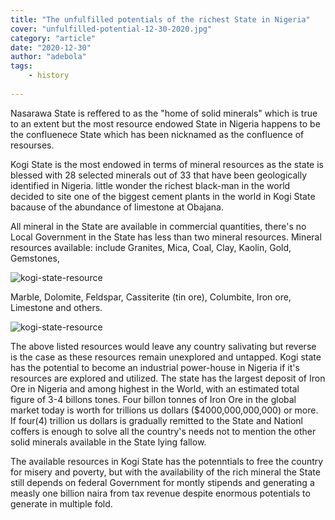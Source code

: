 ```yaml
---
title: "The unfulfilled potentials of the richest State in Nigeria"
cover: "unfulfilled-potential-12-30-2020.jpg"
category: "article"
date: "2020-12-30"
author: "adebola"
tags:
    - history
    
---
```


Nasarawa State is reffered to as the "home of solid minerals" which is true to an extent but the most resource endowed State in Nigeria happens to be the confluenece State which has been nicknamed as the confluence of resourses.

Kogi State is the most endowed in terms of mineral resources as the state is blessed with 28 selected minerals out of 33 that have been geologically identified in Nigeria.
little wonder the richest black-man in the world decided to site one of the biggest cement plants in the world in Kogi State bacause of the abundance of limestone at Obajana. 

All mineral in the State are available in commercial quantities, there's no Local Government in the State has less than two mineral resources. 
Mineral resources available: include Granites, Mica, Coal, Clay, Kaolin, Gold,  Gemstones,

![kogi-state-resource](https://imgur.com/BLdisZB.jpg)

Marble, Dolomite, Feldspar, Cassiterite (tin ore), Columbite,  Iron ore, Limestone  and others.

![kogi-state-resource](https://imgur.com/Lns0Rop.jpg)

The above listed resources would leave any country salivating but reverse is the case as these resources remain unexplored and untapped. 
Kogi state has the potential to become an industrial power-house in Nigeria if it's resources are explored and utilized.
The state has the largest deposit of Iron Ore in Nigeria and among highest in the World, with an estimated total figure of 3-4 billons tones.
Four billon tonnes of Iron Ore in the global market today is worth for trillions us dollars ($4000,000,000,000) or more.
If four(4) trillion us dollars is gradually remitted to the State and Nationl coffers is enough to solve all the country's needs not to mention the other solid minerals available in the State lying fallow.

The available resources in Kogi State has the potenntials to free the country for misery and poverty, but with the availability of the rich mineral the State still depends on federal Government for montly stipends and generating a measly one billion naira from tax revenue despite enormous potentials to generate in multiple fold.



